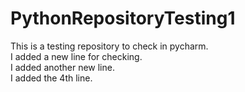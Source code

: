 # PythonRepositoryTesting1
This is a testing repository to check in pycharm.
<br> 
I added a new line for checking. <br>
I added another new line. 
<br>
I added the 4th line. 
